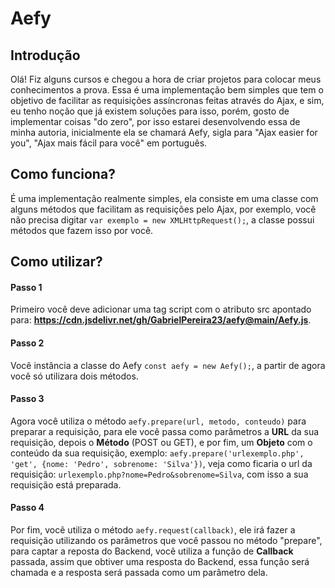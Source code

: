 # Aefy

## Introdução

 Olá! Fiz alguns cursos e chegou a hora de criar projetos para colocar meus conhecimentos a prova. Essa é uma implementação bem simples que tem o objetivo de facilitar as requisições assíncronas feitas através do Ajax, e sim, eu tenho noção que já existem soluções para isso, porém, gosto de implementar coisas "do zero", por isso estarei desenvolvendo essa de minha autoria, inicialmente ela se chamará Aefy, sigla para "Ajax easier for you", "Ajax mais fácil para você" em português.



## Como funciona?

É uma implementação realmente simples, ela consiste em uma classe com alguns métodos que facilitam as requisições pelo Ajax, por exemplo, você não precisa digitar ```var exemplo = new XMLHttpRequest();```, a classe possui métodos que fazem isso por você.



## Como utilizar?

 #### Passo 1
  Primeiro você deve adicionar uma tag script com o atributo src apontado para: **https://cdn.jsdelivr.net/gh/GabrielPereira23/aefy@main/Aefy.js**.
 
 #### Passo 2
  Você instância a classe do Aefy ```const aefy = new Aefy();```, a partir de agora você só utilizara dois métodos.
  
 #### Passo 3 
  Agora você utiliza o método ```aefy.prepare(url, metodo, conteudo)``` para preparar a requisição, para ele você passa como parâmetros a **URL** da sua requisição, depois o **Método** (POST ou GET), e por fim, um **Objeto** com o conteúdo da sua requisição, exemplo: ```aefy.prepare('urlexemplo.php', 'get', {nome: 'Pedro', sobrenome: 'Silva'})```, veja como ficaria o url da requisição: ```urlexemplo.php?nome=Pedro&sobrenome=Silva```, com isso a sua requisição está preparada.

 #### Passo 4 
  Por fim, você utiliza o método ```aefy.request(callback)```, ele irá fazer a requisição utilizando os parâmetros que você passou no método "prepare", para captar a reposta do Backend, você utiliza a função de **Callback** passada, assim que obtiver uma resposta do Backend, essa função será chamada e a resposta será passada como um parâmetro dela.